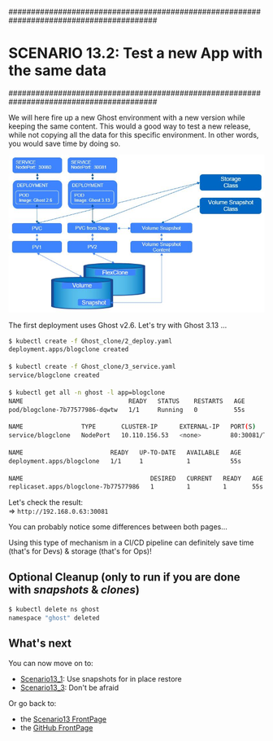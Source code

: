#########################################################################################
# SCENARIO 13.2: Test a new App with the same data
#########################################################################################

We will here fire up a new Ghost environment with a new version while keeping the same content. This would a good way to test a new release, while not copying all the data for this specific environment. In other words, you would save time by doing so.  

<p align="center"><img src="Images/scenario13_2.jpg"></p>

The first deployment uses Ghost v2.6. Let's try with Ghost 3.13 ...  
```bash
$ kubectl create -f Ghost_clone/2_deploy.yaml
deployment.apps/blogclone created

$ kubectl create -f Ghost_clone/3_service.yaml
service/blogclone created

$ kubectl get all -n ghost -l app=blogclone
NAME                             READY   STATUS    RESTARTS   AGE
pod/blogclone-7b77577986-dqwtw   1/1     Running   0          55s

NAME                TYPE       CLUSTER-IP      EXTERNAL-IP   PORT(S)        AGE
service/blogclone   NodePort   10.110.156.53   <none>        80:30081/TCP   46s

NAME                        READY   UP-TO-DATE   AVAILABLE   AGE
deployment.apps/blogclone   1/1     1            1           55s

NAME                                   DESIRED   CURRENT   READY   AGE
replicaset.apps/blogclone-7b77577986   1         1         1       55s
```

Let's check the result:  
=> `http://192.168.0.63:30081`

You can probably notice some differences between both pages...  

Using this type of mechanism in a CI/CD pipeline can definitely save time (that's for Devs) & storage (that's for Ops)!

## Optional Cleanup (only to run if you are done with *snapshots* & *clones*)

```bash
$ kubectl delete ns ghost
namespace "ghost" deleted
```

## What's next

You can now move on to:  
- [Scenario13_1](../1_In_Place_Restore): Use snapshots for in place restore  
- [Scenario13_3](../3_what_happens_when): Don't be afraid  

Or go back to:

- the [Scenario13 FrontPage](../../../)
- the [GitHub FrontPage](https://github.com/YvosOnTheHub/LabNetApp)